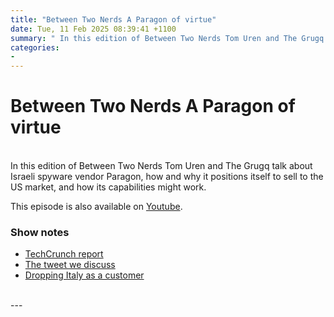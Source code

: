 ```yaml
---
title: "Between Two Nerds A Paragon of virtue"
date: Tue, 11 Feb 2025 08:39:41 +1100
summary: " In this edition of Between Two Nerds Tom Uren and The Grugq talk about Israeli spyware vendor Paragon, how and why it"
categories: 
- 
---
```

# Between Two Nerds A Paragon of virtue


<br/>
In this edition of Between Two Nerds Tom Uren and The Grugq talk about Israeli spyware vendor Paragon, how and why it positions itself to sell to the US market, and how its capabilities might work.

This episode is also available on [Youtube](https://youtu.be/lsLx_lezmVs).

### Show notes

-   [TechCrunch report](https://techcrunch.com/2025/01/31/whatsapp-says-it-disrupted-a-hacking-campaign-targeting-journalists-with-spyware/)
-   [The tweet we discuss](https://x.com/sherrwood9/status/1886053557880951253)
-   [Dropping Italy as a customer](https://www.theguardian.com/technology/2025/feb/06/owner-of-spyware-used-in-alleged-whatsapp-breach-ends-contract-with-italy)

<br/>
---
